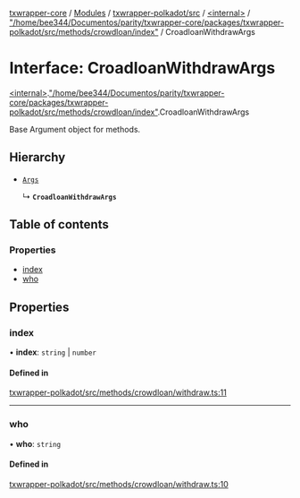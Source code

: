 [txwrapper-core](../README.md) / [Modules](../modules.md) / [txwrapper-polkadot/src](../modules/txwrapper_polkadot_src.md) / [\<internal\>](../modules/txwrapper_polkadot_src._internal_.md) / ["/home/bee344/Documentos/parity/txwrapper-core/packages/txwrapper-polkadot/src/methods/crowdloan/index"](../modules/txwrapper_polkadot_src._internal_.__home_bee344_Documentos_parity_txwrapper_core_packages_txwrapper_polkadot_src_methods_crowdloan_index_.md) / CroadloanWithdrawArgs

# Interface: CroadloanWithdrawArgs

[\<internal\>](../modules/txwrapper_polkadot_src._internal_.md).["/home/bee344/Documentos/parity/txwrapper-core/packages/txwrapper-polkadot/src/methods/crowdloan/index"](../modules/txwrapper_polkadot_src._internal_.__home_bee344_Documentos_parity_txwrapper_core_packages_txwrapper_polkadot_src_methods_crowdloan_index_.md).CroadloanWithdrawArgs

Base Argument object for methods.

## Hierarchy

- [`Args`](../modules/txwrapper_core_src.md#args)

  ↳ **`CroadloanWithdrawArgs`**

## Table of contents

### Properties

- [index](txwrapper_polkadot_src._internal_.__home_bee344_Documentos_parity_txwrapper_core_packages_txwrapper_polkadot_src_methods_crowdloan_index_.CroadloanWithdrawArgs.md#index)
- [who](txwrapper_polkadot_src._internal_.__home_bee344_Documentos_parity_txwrapper_core_packages_txwrapper_polkadot_src_methods_crowdloan_index_.CroadloanWithdrawArgs.md#who)

## Properties

### index

• **index**: `string` \| `number`

#### Defined in

[txwrapper-polkadot/src/methods/crowdloan/withdraw.ts:11](https://github.com/paritytech/txwrapper-core/blob/fe8eeb2/packages/txwrapper-polkadot/src/methods/crowdloan/withdraw.ts#L11)

___

### who

• **who**: `string`

#### Defined in

[txwrapper-polkadot/src/methods/crowdloan/withdraw.ts:10](https://github.com/paritytech/txwrapper-core/blob/fe8eeb2/packages/txwrapper-polkadot/src/methods/crowdloan/withdraw.ts#L10)
